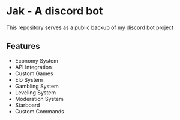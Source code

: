 # Jak - A discord bot

This repository serves as a public backup of my discord bot project

## Features
- Economy System
- API Integration
- Custom Games
- Elo System
- Gambling System
- Leveling System
- Moderation System
- Starboard
- Custom Commands
